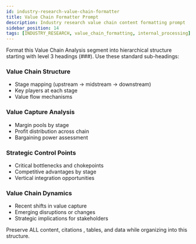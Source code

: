 ```yaml
---
id: industry-research-value-chain-formatter
title: Value Chain Formatter Prompt
description: Industry research value chain content formatting prompt
sidebar_position: 14
tags: [INDUSTRY_RESEARCH, value_chain_formatting, internal_processing]
---
```


Format this Value Chain Analysis segment into hierarchical structure starting with level 3 headings (###). Use these standard sub-headings:

### Value Chain Structure

- Stage mapping (upstream → midstream → downstream)
- Key players at each stage
- Value flow mechanisms

### Value Capture Analysis

- Margin pools by stage
- Profit distribution across chain
- Bargaining power assessment

### Strategic Control Points

- Critical bottlenecks and chokepoints
- Competitive advantages by stage
- Vertical integration opportunities

### Value Chain Dynamics

- Recent shifts in value capture
- Emerging disruptions or changes
- Strategic implications for stakeholders

Preserve ALL content, citations [](URL), tables, and data while organizing into this structure.
